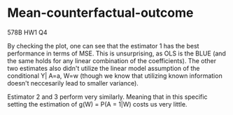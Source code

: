 # Mean-counterfactual-outcome
578B HW1 Q4

By checking the plot, one can see that the estimator 1 has the best performance in terms of MSE. This is unsurprising, as OLS is the BLUE (and the same holds for any linear combination of the coefficients). 
The other two estimates also didn't utilize the linear model assumption of the conditional Y| A=a, W=w (though we know that utilizing known information doesn't neccesarily lead to smaller variance). 

Estimator 2 and 3 perform very similarly. Meaning that in this specific setting the estimation of g(W) = P(A = 1|W) costs us very little. 